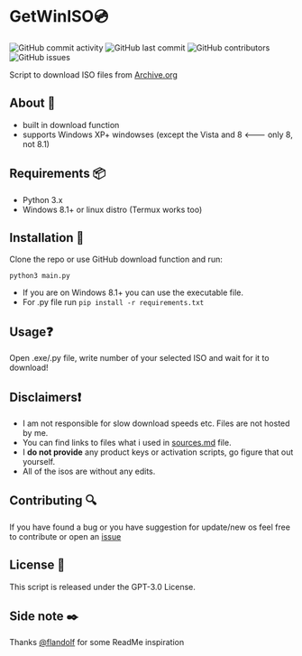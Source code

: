 # GetWinISO💿
![GitHub commit activity](https://img.shields.io/github/commit-activity/m/matejmajny/getwiniso?style=for-the-badge)
![GitHub last commit](https://img.shields.io/github/last-commit/matejmajny/getwiniso?color=orange&style=for-the-badge)
![GitHub contributors](https://img.shields.io/github/contributors/matejmajny/getwiniso?style=for-the-badge)
![GitHub issues](https://img.shields.io/github/issues/matejmajny/getwiniso?style=for-the-badge)    

Script to download ISO files from [Archive.org](https://archive.org)

## About 📝
- built in download function
- supports Windows XP+ windowses (except the Vista and 8 <--- only 8, not 8.1)

## Requirements 📦
- Python 3.x
- Windows 8.1+ or linux distro (Termux works too)

## Installation 💾
Clone the repo or use GitHub download function and run:
```
python3 main.py
```
- If you are on Windows 8.1+ you can use the executable file.
- For .py file run ``` pip install -r requirements.txt ```
## Usage❓
Open .exe/.py file, write number of your selected ISO and wait for it to download!

## Disclaimers❗
- I am not responsible for slow download speeds etc. Files are not hosted by me.
- You can find links to files what i used in [sources.md](https://github.com/matejmajny/getwiniso/blob/main/sources.md) file.
- I **do not provide** any product keys or activation scripts, go figure that out yourself.
- All of the isos are without any edits.

## Contributing 🔍
If you have found a bug or you have suggestion for update/new os feel free to contribute or open an [issue](https://github.com/matejmajny/getwiniso/issues/new/choose)

## License 📜
This script is released under the GPT-3.0 License.

## Side note ✒️
Thanks [@flandolf](https://github.com/flandolf) for some ReadMe inspiration
